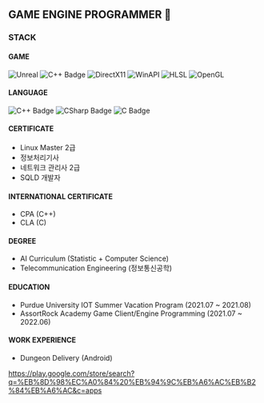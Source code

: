## GAME ENGINE PROGRAMMER 👋

<!--
**ohbumjun/ohbumjun** is a ✨ _special_ ✨ repository because its `README.md` (this file) appears on your GitHub profile.

Here are some ideas to get you started:

- 🔭 I’m currently working on ...
- 🌱 I’m currently learning ...
- 👯 I’m looking to collaborate on ...
- 🤔 I’m looking for help with ...
- 💬 Ask me about ...
- 📫 How to reach me: ...
- 😄 Pronouns: ...
- ⚡ Fun fact: ...
-->

### STACK
#### GAME
![Unreal](https://img.shields.io/badge/UNREAL5-black?style=flat-square)
![C++ Badge](https://img.shields.io/badge/C++-grey?style=flat-square)
![DirectX11](https://img.shields.io/badge/DirectX11-darkgrey?style=flat-square)
![WinAPI](https://img.shields.io/badge/WinAPI-purple?style=flat-square)
![HLSL](https://img.shields.io/badge/HLSL-blue?style=flat-square)
![OpenGL](https://img.shields.io/badge/OpenGL-darkblue?style=flat-square)

#### LANGUAGE
![C++ Badge](https://img.shields.io/badge/C++-grey?style=flat-square)
![CSharp Badge](https://img.shields.io/badge/CSharp-darkblue?style=flat-square)
![C Badge](https://img.shields.io/badge/C-purple?style=flat-square)

#### CERTIFICATE
- Linux Master 2급
- 정보처리기사
- 네트워크 관리사 2급
- SQLD 개발자

#### INTERNATIONAL CERTIFICATE
- CPA (C++)
- CLA (C)

#### DEGREE
- AI Curriculum (Statistic + Computer Science)
- Telecommunication Engineering (정보통신공학)

#### EDUCATION
- Purdue University IOT Summer Vacation Program      (2021.07 ~ 2021.08)
- AssortRock Academy Game Client/Engine Programming  (2021.07 ~ 2022.06)

#### WORK EXPERIENCE
- Dungeon Delivery (Android)
  
https://play.google.com/store/search?q=%EB%8D%98%EC%A0%84%20%EB%94%9C%EB%A6%AC%EB%B2%84%EB%A6%AC&c=apps
